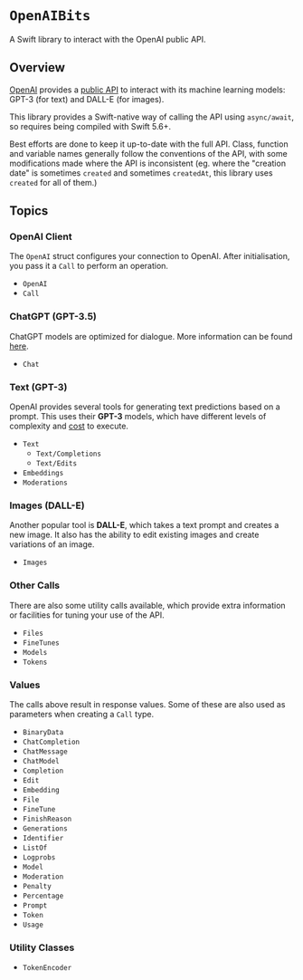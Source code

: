 # ``OpenAIBits``

A Swift library to interact with the OpenAI public API.

## Overview

[OpenAI](https://openai.com) provides a [public API](https://platform.openai.com/docs/introduction) to interact with its machine learning models: GPT-3 (for text) and DALL-E (for images).

This library provides a Swift-native way of calling the API using `async/await`, so requires being compiled with Swift 5.6+.

Best efforts are done to keep it up-to-date with the full API. Class, function and variable names generally follow the conventions of the API, with some modifications made where the API is inconsistent (eg. where the "creation date" is sometimes `created` and sometimes `createdAt`, this library uses `created` for all of them.)

## Topics

### OpenAI Client

The ``OpenAI`` struct configures your connection to OpenAI. After initialisation, you pass it a ``Call`` to perform an operation.

- ``OpenAI``
- ``Call``

### ChatGPT (GPT-3.5)

ChatGPT models are optimized for dialogue. More information can be found [here](https://openai.com/blog/chatgpt).

- ``Chat``

### Text (GPT-3)

OpenAI provides several tools for generating text predictions based on a prompt. This uses their **GPT-3** models, which have different levels of complexity and [cost](https://openai.com/pricing) to execute.

- ``Text``
  - ``Text/Completions``
  - ``Text/Edits``
- ``Embeddings``
- ``Moderations`` 

### Images (DALL-E)

Another popular tool is **DALL-E**, which takes a text prompt and creates a new image. It also has the ability to edit existing images and create variations of an image.

- ``Images``

### Other Calls

There are also some utility calls available, which provide extra information or facilities for tuning your use of the API.

- ``Files``
- ``FineTunes``
- ``Models``
- ``Tokens``

### Values

The calls above result in response values. Some of these are also used as parameters when creating a ``Call`` type.

- ``BinaryData``
- ``ChatCompletion``
- ``ChatMessage``
- ``ChatModel``
- ``Completion``
- ``Edit``
- ``Embedding``
- ``File``
- ``FineTune``
- ``FinishReason``
- ``Generations``
- ``Identifier``
- ``ListOf``
- ``Logprobs``
- ``Model``
- ``Moderation``
- ``Penalty``
- ``Percentage``
- ``Prompt``
- ``Token``
- ``Usage``

### Utility Classes

- ``TokenEncoder``
